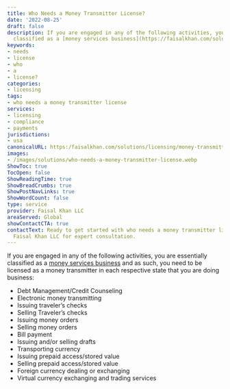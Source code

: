 ```yaml
---
title: Who Needs a Money Transmitter License?
date: '2022-08-25'
draft: false
description: If you are engaged in any of the following activities, you are essentially
  classified as a [money services business](https://faisalkhan.com/solutions/...
keywords:
- needs
- license
- who
- a
- license?
categories:
- licensing
tags:
- who needs a money transmitter license
services:
- licensing
- compliance
- payments
jurisdictions:
- usa
canonicalURL: https:/faisalkhan.com/solutions/licensing/money-transmitter-license-mtl/who-needs-a-money-transmitter-license/
images:
- /images/solutions/who-needs-a-money-transmitter-license.webp
ShowToc: true
TocOpen: false
ShowReadingTime: true
ShowBreadCrumbs: true
ShowPostNavLinks: true
ShowWordCount: false
type: service
provider: Faisal Khan LLC
areaServed: Global
showContactCTA: true
contactText: Ready to get started with who needs a money transmitter license?? Contact
  Faisal Khan LLC for expert consultation.
---
```


If you are engaged in any of the following activities, you are essentially classified as a [money services business](https://faisalkhan.com/solutions/licensing/what-is-a-money-services-business/) and as such, you need to be licensed as a money transmitter in each respective state that you are doing business:

  * Debt Management/Credit Counseling
  * Electronic money transmitting
  * Issuing traveler’s checks
  * Selling Traveler’s checks
  * Issuing money orders
  * Selling money orders
  * Bill payment
  * Issuing and/or selling drafts
  * Transporting currency
  * Issuing prepaid access/stored value
  * Selling prepaid access/stored value
  * Foreign currency dealing or exchanging
  * Virtual currency exchanging and trading services